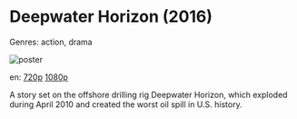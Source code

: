 # Deepwater Horizon (2016)

Genres: action, drama

![poster](http://image.tmdb.org/t/p/w500/7D6hM7IR0TbQmNvSZVtEiPM3H5h.jpg)

en:
  [720p](magnet:?xt=urn:btih:A87A6B7EFF326073765B1EB6D1CE8AEA61A66CEC&tr=udp://glotorrents.pw:6969/announce&tr=udp://tracker.opentrackr.org:1337/announce&tr=udp://torrent.gresille.org:80/announce&tr=udp://tracker.openbittorrent.com:80&tr=udp://tracker.coppersurfer.tk:6969&tr=udp://tracker.leechers-paradise.org:6969&tr=udp://p4p.arenabg.ch:1337&tr=udp://tracker.internetwarriors.net:1337)
  [1080p](magnet:?xt=urn:btih:59ABD803BAA1651F575D1FBE9ABEFAAEA9253A0D&tr=udp://glotorrents.pw:6969/announce&tr=udp://tracker.opentrackr.org:1337/announce&tr=udp://torrent.gresille.org:80/announce&tr=udp://tracker.openbittorrent.com:80&tr=udp://tracker.coppersurfer.tk:6969&tr=udp://tracker.leechers-paradise.org:6969&tr=udp://p4p.arenabg.ch:1337&tr=udp://tracker.internetwarriors.net:1337)
  


A story set on the offshore drilling rig Deepwater Horizon, which exploded during April 2010 and created the worst oil spill in U.S. history.